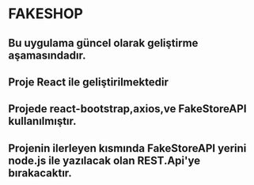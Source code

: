 # FAKESHOP

## Bu uygulama güncel olarak geliştirme aşamasındadır.
## Proje React ile geliştirilmektedir
## Projede react-bootstrap,axios,ve FakeStoreAPI kullanılmıştır.
## Projenin ilerleyen kısmında FakeStoreAPI yerini node.js ile yazılacak olan REST.Api'ye bırakacaktır.

